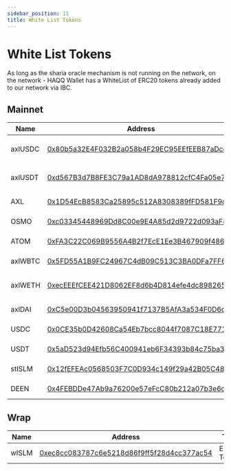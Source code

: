 ```yaml
---
sidebar_position: 11
title: White List Tokens
---
```


# White List Tokens

As long as the sharia oracle mechanism is not running on the network, on the network - HAQQ Wallet has a WhiteList of ERC20 tokens already added to our network via IBC.

## Mainnet

| Name    | Address                                                                                                                      | Type            | CoinGecoID              |
| ------- | ---------------------------------------------------------------------------------------------------------------------------- | --------------- | ----------------------- |
| axlUSDC | [0x80b5a32E4F032B2a058b4F29EC95EEfEEB87aDcd](https://explorer.haqq.network/token/0x80b5a32E4F032B2a058b4F29EC95EEfEEB87aDcd) | IBC/ERC20 Token | bridged-usd-coin-axelar |
| axlUSDT | [0xd567B3d7B8FE3C79a1AD8dA978812cfC4Fa05e75](https://explorer.haqq.network/token/0xd567B3d7B8FE3C79a1AD8dA978812cfC4Fa05e75) | IBC/ERC20 Token | bridged-tether-axelar   |
| AXL     | [0x1D54EcB8583Ca25895c512A8308389fFD581F9c9](https://explorer.haqq.network/token/0x1D54EcB8583Ca25895c512A8308389fFD581F9c9) | IBC/ERC20 Token | axelar                  |
| OSMO    | [0xc03345448969Dd8C00e9E4A85d2d9722d093aF8E](https://explorer.haqq.network/token/0xc03345448969Dd8C00e9E4A85d2d9722d093aF8E) | IBC/ERC20 Token | osmosis                 |
| ATOM    | [0xFA3C22C069B9556A4B2f7EcE1Ee3B467909f4864](https://explorer.haqq.network/token/0xFA3C22C069B9556A4B2f7EcE1Ee3B467909f4864) | IBC/ERC20 Token | cosmos-hub              |
| axlWBTC | [0x5FD55A1B9FC24967C4dB09C513C3BA0DFa7FF687](https://explorer.haqq.network/token/0x5FD55A1B9FC24967C4dB09C513C3BA0DFa7FF687) | IBC/ERC20 Token | axlwbtc                 |
| axlWETH | [0xecEEEfCEE421D8062EF8d6b4D814efe4dc898265](https://explorer.haqq.network/token/0xecEEEfCEE421D8062EF8d6b4D814efe4dc898265) | IBC/ERC20 Token | axelar-wrapped-ether    |
| axlDAI  | [0xC5e00D3b04563950941f7137B5AfA3a534F0D6d6](https://explorer.haqq.network/token/0xC5e00D3b04563950941f7137B5AfA3a534F0D6d6) | IBC/ERC20 Token | dai                     |
| USDC    | [0x0CE35b0D42608Ca54Eb7bcc8044f7087C18E7717](https://explorer.haqq.network/token/0x0CE35b0D42608Ca54Eb7bcc8044f7087C18E7717) | IBC/ERC20 Token | usdc                    |
| USDT    | [0x5aD523d94Efb56C400941eb6F34393b84c75ba39](https://explorer.haqq.network/token/0x5aD523d94Efb56C400941eb6F34393b84c75ba39) | IBC/ERC20 Token | tether                  |
| stISLM  | [0x12fEFEAc0568503F7C0D934c149f29a42B05C48f](https://explorer.haqq.network/token/0x12fEFEAc0568503F7C0D934c149f29a42B05C48f) | IBC/ERC20 Token | stride-staked-islm      |
| DEEN    | [0x4FEBDDe47Ab9a76200e57eFcC80b212a07b3e6cE](https://explorer.haqq.network/token/0x4FEBDDe47Ab9a76200e57eFcC80b212a07b3e6cE) | IBC/ERC20 Token |                         |

## Wrap

| Name  | Address                                                                                                                      | Type        | CoinGecoID   |
| ----- | ---------------------------------------------------------------------------------------------------------------------------- | ----------- | ------------ |
| wISLM | [0xec8cc083787c6e5218d86f9ff5f28d4cc377ac54](https://explorer.haqq.network/token/0xec8cc083787c6e5218d86f9ff5f28d4cc377ac54) | ERC20 Token | islamic-coin |
